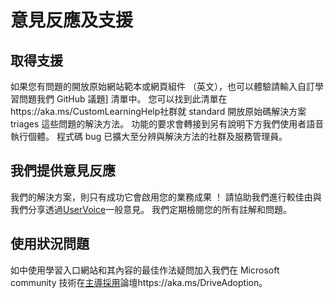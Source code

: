 # <a name="feedback-and-support"></a>意見反應及支援

## <a name="get-support"></a>取得支援

如果您有問題的開放原始網站範本或網頁組件 （英文），也可以體驗請輸入自訂學習問題我們 GitHub 議題] 清單中。 您可以找到此清單在https://aka.ms/CustomLearningHelp社群就 standard 開放原始碼解決方案 triages 這些問題的解決方法。 功能的要求會轉接到另有說明下方我們使用者語音執行個體。 程式碼 bug 已擴大至分辨與解決方法的社群及服務管理員。  

## <a name="provide-us-feedback"></a>我們提供意見反應

我們的解決方案，則只有成功它會啟用您的業務成果 ！ 請協助我們進行較佳由與我們分享透過[UserVoice](https://microsoftteams.uservoice.com/forums/913429-learning-solutions)一般意見。 我們定期檢閱您的所有註解和問題。

## <a name="usage-questions"></a>使用狀況問題

如中使用學習入口網站和其內容的最佳作法疑問加入我們在 Microsoft community 技術在[主導採用](https://aka.ms/DriveAdoption)論壇https://aka.ms/DriveAdoption。 

